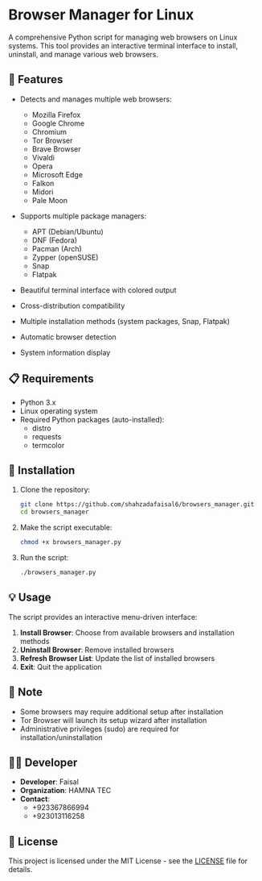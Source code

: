 # Browser Manager for Linux

A comprehensive Python script for managing web browsers on Linux systems. This tool provides an interactive terminal interface to install, uninstall, and manage various web browsers.

## 🌟 Features

- Detects and manages multiple web browsers:
  - Mozilla Firefox
  - Google Chrome
  - Chromium
  - Tor Browser
  - Brave Browser
  - Vivaldi
  - Opera
  - Microsoft Edge
  - Falkon
  - Midori
  - Pale Moon

- Supports multiple package managers:
  - APT (Debian/Ubuntu)
  - DNF (Fedora)
  - Pacman (Arch)
  - Zypper (openSUSE)
  - Snap
  - Flatpak

- Beautiful terminal interface with colored output
- Cross-distribution compatibility
- Multiple installation methods (system packages, Snap, Flatpak)
- Automatic browser detection
- System information display

## 📋 Requirements

- Python 3.x
- Linux operating system
- Required Python packages (auto-installed):
  - distro
  - requests
  - termcolor

## 🚀 Installation

1. Clone the repository:
   ```bash
   git clone https://github.com/shahzadafaisal6/browsers_manager.git
   cd browsers_manager
   ```

2. Make the script executable:
   ```bash
   chmod +x browsers_manager.py
   ```

3. Run the script:
   ```bash
   ./browsers_manager.py
   ```

## 💡 Usage

The script provides an interactive menu-driven interface:

1. **Install Browser**: Choose from available browsers and installation methods
2. **Uninstall Browser**: Remove installed browsers
3. **Refresh Browser List**: Update the list of installed browsers
4. **Exit**: Quit the application

## 📝 Note

- Some browsers may require additional setup after installation
- Tor Browser will launch its setup wizard after installation
- Administrative privileges (sudo) are required for installation/uninstallation

## 👨‍💻 Developer

- **Developer**: Faisal
- **Organization**: HAMNA TEC
- **Contact**: 
  - +923367866994
  - +923013116258

## 📄 License

This project is licensed under the MIT License - see the [LICENSE](LICENSE) file for details.